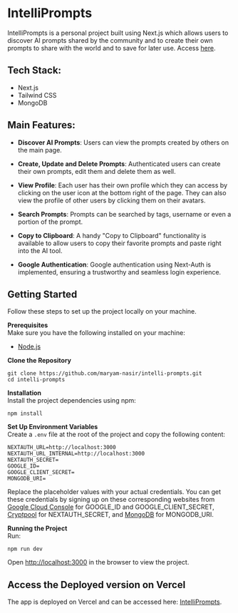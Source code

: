 # IntelliPrompts

IntelliPrompts is a personal project built using Next.js which allows users to discover AI prompts shared by the community and to create their own prompts to share with the world and to save for later use. Access [here](https://intelli-prompts-df4d1r1lh-maryam-nasirs-projects.vercel.app/).


## Tech Stack:
- Next.js
- Tailwind CSS
- MongoDB


## Main Features:

- **Discover AI Prompts**: Users can view the prompts created by others on the main page.

- **Create, Update and Delete Prompts**: Authenticated users can create their own prompts, edit them and delete them as well.

- **View Profile**: Each user has their own profile which they can access by clicking on the user icon at the bottom right of the page. They can also view the profile of other users by clicking them on their avatars.

- **Search Prompts**: Prompts can be searched by tags, username or even a portion of the prompt.

- **Copy to Clipboard**: A handy "Copy to Clipboard" functionality is available to allow users to copy their favorite prompts and paste right into the AI tool.

- **Google Authentication**: Google authentication using Next-Auth is implemented, ensuring a trustworthy and seamless login experience.


## Getting Started

Follow these steps to set up the project locally on your machine.

**Prerequisites**<br />
Make sure you have the following installed on your machine:

- [Node.js](https://nodejs.org/en)

**Clone the Repository**
```
git clone https://github.com/maryam-nasir/intelli-prompts.git
cd intelli-prompts
```

**Installation**<br />
Install the project dependencies using npm:

```
npm install
```

**Set Up Environment Variables**<br />
Create a `.env` file at the root of the project and copy the following content:

```
NEXTAUTH_URL=http://localhost:3000
NEXTAUTH_URL_INTERNAL=http://localhost:3000
NEXTAUTH_SECRET=
GOOGLE_ID=
GOOGLE_CLIENT_SECRET=
MONGODB_URI=
```

Replace the placeholder values with your actual credentials. You can get these credentials by signing up on these corresponding websites from [Google Cloud Console](https://console.cloud.google.com) for GOOGLE_ID and GOOGLE_CLIENT_SECRET, [Cryptpool](https://www.cryptool.org/en/cto/openssl) for NEXTAUTH_SECRET, and [MongoDB](https://www.mongodb.com/) for MONGODB_URI. 

**Running the Project**<br />
Run:
```
npm run dev
```

Open [http://localhost:3000](http://localhost:3000) in the browser to view the project.


## Access the Deployed version on Vercel

The app is deployed on Vercel and can be accessed here: [IntelliPrompts](https://intelli-prompts-df4d1r1lh-maryam-nasirs-projects.vercel.app/).
